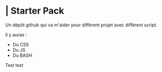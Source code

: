 | Starter Pack
=========================

Un dépôt github qui va m'aider pour différent projet avec différent script.

Il y auras :
- Du CSS
- Du JS
- Du BASH

Test test